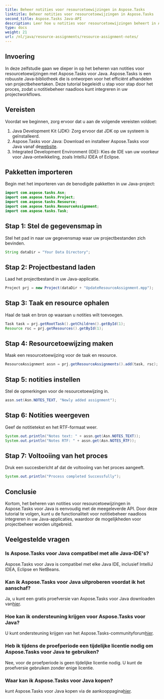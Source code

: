 ```yaml
---
title: Beheer notities voor resourcetoewijzingen in Aspose.Tasks
linktitle: Beheer notities voor resourcetoewijzingen in Aspose.Tasks
second_title: Aspose.Tasks Java-API
description: Leer hoe u notities voor resourcetoewijzingen beheert in Aspose.Tasks voor Java. Stap-voor-stap handleiding voor naadloze integratie.
type: docs
weight: 21
url: /nl/java/resource-assignments/resource-assignment-notes/
---
```

## Invoering
In deze zelfstudie gaan we dieper in op het beheren van notities voor resourcetoewijzingen met Aspose.Tasks voor Java. Aspose.Tasks is een robuuste Java-bibliotheek die is ontworpen voor het efficiënt afhandelen van projectbeheertaken. Deze tutorial begeleidt u stap voor stap door het proces, zodat u notitiebeheer naadloos kunt integreren in uw projectworkflows.
## Vereisten
Voordat we beginnen, zorg ervoor dat u aan de volgende vereisten voldoet:
1. Java Development Kit (JDK): Zorg ervoor dat JDK op uw systeem is geïnstalleerd.
2.  Aspose.Tasks voor Java: Download en installeer Aspose.Tasks voor Java vanaf de[website](https://releases.aspose.com/tasks/java/).
3. Integrated Development Environment (IDE): Kies de IDE van uw voorkeur voor Java-ontwikkeling, zoals IntelliJ IDEA of Eclipse.

## Pakketten importeren
Begin met het importeren van de benodigde pakketten in uw Java-project:
```java
import com.aspose.tasks.Asn;
import com.aspose.tasks.Project;
import com.aspose.tasks.Resource;
import com.aspose.tasks.ResourceAssignment;
import com.aspose.tasks.Task;
```

## Stap 1: Stel de gegevensmap in
Stel het pad in naar uw gegevensmap waar uw projectbestanden zich bevinden.
```java
String dataDir = "Your Data Directory";
```
## Stap 2: Projectbestand laden
Laad het projectbestand in uw Java-applicatie.
```java
Project prj = new Project(dataDir + "UpdateResourceAssignment.mpp");
```
## Stap 3: Taak en resource ophalen
Haal de taak en bron op waaraan u notities wilt toevoegen.
```java
Task task = prj.getRootTask().getChildren().getById(1);
Resource rsc = prj.getResources().getById(1);
```
## Stap 4: Resourcetoewijzing maken
Maak een resourcetoewijzing voor de taak en resource.
```java
ResourceAssignment assn = prj.getResourceAssignments().add(task, rsc);
```
## Stap 5: notities instellen
Stel de opmerkingen voor de resourcetoewijzing in.
```java
assn.set(Asn.NOTES_TEXT, "Newly added assignment");
```
## Stap 6: Notities weergeven
Geef de notitietekst en het RTF-formaat weer.
```java
System.out.println("Notes text: " + assn.get(Asn.NOTES_TEXT));
System.out.println("Notes RTF: " + assn.get(Asn.NOTES_RTF));
```
## Stap 7: Voltooiing van het proces
Druk een succesbericht af dat de voltooiing van het proces aangeeft.
```java
System.out.println("Process completed Successfully");
```

## Conclusie
Kortom, het beheren van notities voor resourcetoewijzingen in Aspose.Tasks voor Java is eenvoudig met de meegeleverde API. Door deze tutorial te volgen, kunt u de functionaliteit voor notitiebeheer naadloos integreren in uw Java-applicaties, waardoor de mogelijkheden voor projectbeheer worden uitgebreid.
## Veelgestelde vragen
### Is Aspose.Tasks voor Java compatibel met alle Java-IDE's?
Aspose.Tasks voor Java is compatibel met elke Java IDE, inclusief IntelliJ IDEA, Eclipse en NetBeans.
### Kan ik Aspose.Tasks voor Java uitproberen voordat ik het aanschaf?
 Ja, u kunt een gratis proefversie van Aspose.Tasks voor Java downloaden van[hier](https://releases.aspose.com/).
### Hoe kan ik ondersteuning krijgen voor Aspose.Tasks voor Java?
 U kunt ondersteuning krijgen van het Aspose.Tasks-communityforum[hier](https://forum.aspose.com/c/tasks/15).
### Heb ik tijdens de proefperiode een tijdelijke licentie nodig om Aspose.Tasks voor Java te gebruiken?
Nee, voor de proefperiode is geen tijdelijke licentie nodig. U kunt de proefversie gebruiken zonder enige licentie.
### Waar kan ik Aspose.Tasks voor Java kopen?
 kunt Aspose.Tasks voor Java kopen via de aankooppagina[hier](https://purchase.aspose.com/buy).